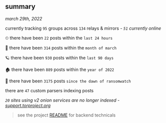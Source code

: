 
## summary
_march 29th, 2022_

currently tracking `95` groups across `134` relays & mirrors - _`51` currently online_

⏲ there have been `22` posts within the `last 24 hours`

🦈 there have been `314` posts within the `month of march`

🪐 there have been `930` posts within the `last 90 days`

🏚 there have been `889` posts within the `year of 2022`

🦕 there have been `3175` posts `since the dawn of ransomwatch`

there are `47` custom parsers indexing posts

_`20` sites using v2 onion services are no longer indexed - [support.torproject.org](https://support.torproject.org/onionservices/v2-deprecation/)_

> see the project [README](https://github.com/thetanz/ransomwatch#ransomwatch--) for backend technicals
